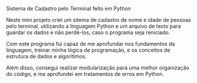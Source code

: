 Sistema de Cadastro pelo Terminal feito em Python


Neste mini projeto criei um sitema de cadastro de nome e idade de pessoas pelo terminal, utilizando a linguagem Python e um arquivo de texto para guardar os dados e não perdé-los, caso o programa seja reniciado.

Com este programa fui capaz de me aprofundar nos fundamentos da linguagem, treinar minha lógica de programação, e os conceitos de estrutura de dados e algorítimos.

Além disso, consegui realizar modularização para uma melhor organização do código, e me aprofundei em tratamentos de erros em Python.



